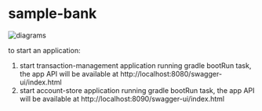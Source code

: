 # sample-bank

![diagrams](https://user-images.githubusercontent.com/48136939/204160632-5e9bff50-f085-413d-bd9f-0092777dc75c.jpg)

to start an application:
1) start transaction-management application running gradle bootRun task, the app API will be available at http://localhost:8080/swagger-ui/index.html
2) start account-store application running gradle bootRun task, the app API will be available at http://localhost:8090/swagger-ui/index.html

